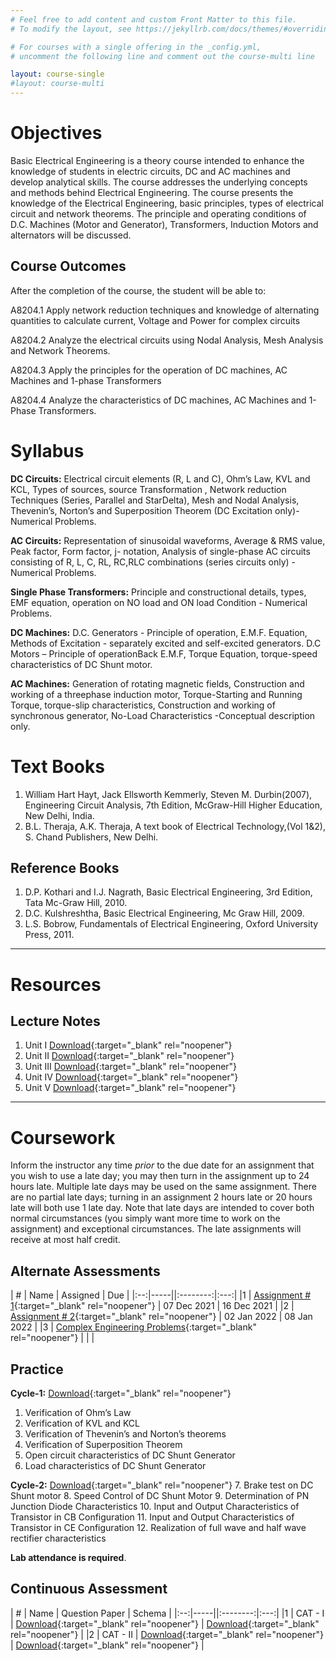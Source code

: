 ```yaml
---
# Feel free to add content and custom Front Matter to this file.
# To modify the layout, see https://jekyllrb.com/docs/themes/#overriding-theme-defaults

# For courses with a single offering in the _config.yml,
# uncomment the following line and comment out the course-multi line

layout: course-single
#layout: course-multi
---
```


# <a name="description">Objectives</a>

  Basic Electrical Engineering is a theory course intended to enhance the knowledge of students in electric circuits, DC and AC machines and develop analytical skills. The course addresses the underlying concepts and methods behind Electrical Engineering. The course
presents the knowledge of the Electrical Engineering, basic principles, types of electrical circuit and network theorems. The principle and operating conditions of D.C. Machines (Motor and Generator), Transformers, Induction Motors and alternators will be discussed.

## <a name="outcomes">Course Outcomes</a>

After the completion of the course, the student will be able to:

A8204.1 Apply network reduction techniques and knowledge of alternating quantities to calculate current, Voltage and Power for complex circuits

A8204.2 Analyze the electrical circuits using Nodal Analysis, Mesh Analysis and Network Theorems.

A8204.3 Apply the principles for the operation of DC machines, AC Machines and 1-phase Transformers

A8204.4 Analyze the characteristics of DC machines, AC Machines and 1-Phase Transformers.


# <a name="syllabus">Syllabus</a>

**DC Circuits:** Electrical circuit elements (R, L and C), Ohm’s Law, KVL and KCL, Types of sources, source Transformation , Network reduction Techniques (Series, Parallel and StarDelta), Mesh and Nodal Analysis, Thevenin’s, Norton’s and Superposition Theorem (DC
Excitation only)- Numerical Problems.

**AC Circuits:** Representation of sinusoidal waveforms, Average & RMS value, Peak factor, Form factor, j- notation, Analysis of single-phase AC circuits consisting of R, L, C, RL, RC,RLC combinations (series circuits only) - Numerical Problems.

**Single Phase Transformers:** Principle and constructional details, types, EMF equation, operation on NO load and ON load Condition - Numerical Problems.

**DC Machines:** D.C. Generators - Principle of operation, E.M.F. Equation, Methods of Excitation - separately excited and self-excited generators. D.C Motors – Principle of operationBack E.M.F, Torque Equation, torque-speed characteristics of DC Shunt motor.

**AC Machines:** Generation of rotating magnetic fields, Construction and working of a threephase induction motor, Torque-Starting and Running Torque, torque-slip characteristics, Construction and working of synchronous generator, No-Load Characteristics -Conceptual
description only. 

# <a name="textbooks">Text Books</a>

1. William Hart Hayt, Jack Ellsworth Kemmerly, Steven M. Durbin(2007), Engineering Circuit Analysis, 7th Edition, McGraw-Hill Higher Education, New Delhi, India.
2. B.L. Theraja, A.K. Theraja, A text book of Electrical Technology,(Vol 1&2), S. Chand Publishers, New Delhi.


## <a name="references">Reference Books</a>

1. D.P. Kothari and I.J. Nagrath, Basic Electrical Engineering, 3rd Edition, Tata Mc-Graw Hill, 2010.
2. D.C. Kulshreshtha, Basic Electrical Engineering, Mc Graw Hill, 2009.
3. L.S. Bobrow, Fundamentals of Electrical Engineering, Oxford University Press, 2011.

<hr>

# Resources

## <a name="lecturenotes">Lecture Notes</a>

1. Unit I [Download](https://vardhamancoe-my.sharepoint.com/:b:/g/personal/ravivarman_vardhaman_org/EdCGDwpLpB9KkTQKFhEqIFgBqevgu35gNCBjpS8C0T1ZWQ?e=Az4IIh){:target="_blank" rel="noopener"}
2. Unit II [Download](https://vardhamancoe-my.sharepoint.com/:b:/g/personal/ravivarman_vardhaman_org/Ee06x4QArVpKiwBCh7Hh0yoBBXiOTZZAxPxwb0CPo3DlDg?e=PV3U30){:target="_blank" rel="noopener"}
3. Unit III [Download](https://vardhamancoe-my.sharepoint.com/:b:/g/personal/ravivarman_vardhaman_org/EWpmwIqFWfxOg0MukwYppQcBKJsfR6GU96qCP_j-4hKdfg?e=btGJ8G){:target="_blank" rel="noopener"}
4. Unit IV [Download](https://vardhamancoe-my.sharepoint.com/:b:/g/personal/ravivarman_vardhaman_org/EZjizvi_D-RHjW6LhKGN4uwB02QbhPnWq00cwAhDb6GsrQ?e=9zXOJ1){:target="_blank" rel="noopener"}
5. Unit V [Download](https://vardhamancoe-my.sharepoint.com/:b:/g/personal/ravivarman_vardhaman_org/EXL0fJnR77NBg0uIamAM9zgBYly10Hoxld90U28jWzLJZA?e=M2tQfH){:target="_blank" rel="noopener"}

<hr>

# Coursework

Inform the instructor any time *prior* to the due date for an assignment that you wish to use a late day; you may then turn in the assignment up to 24 hours late. Multiple late days may be used on the same assignment. There are no partial late days; turning in an assignment 2 hours late or 20 hours late will both use 1 late day. Note that late days are intended to cover both normal circumstances (you simply want more time to work on the assignment) and exceptional circumstances. The late assignments will receive at most half credit.

## <a name="aat">Alternate Assessments</a>

| #  | Name | Assigned | Due |
|:--:|-----||:--------:|:---:|
|1 | [Assignment # 1](https://vardhamancoe-my.sharepoint.com/:b:/g/personal/ravivarman_vardhaman_org/Eb65MJxVkUtNpuooKksxVnEB7LNeCQDsUypUeX1atyqNhA?e=ZkiPn5){:target="_blank" rel="noopener"} | 07 Dec 2021 | 16 Dec 2021 |
|2 | [Assignment # 2](https://vardhamancoe-my.sharepoint.com/:b:/g/personal/ravivarman_vardhaman_org/EQC3EnNPwU1KmO9zHZ9Q1JwBjg067TVFbJe4nCbzvJfFfw?e=t3Qdhz){:target="_blank" rel="noopener"} | 02 Jan 2022 | 08 Jan 2022 |
|3 | [Complex Engineering Problems](https://vardhamancoe-my.sharepoint.com/:b:/g/personal/ravivarman_vardhaman_org/EVmNrQYwiehOs9ekNChIFxYBwAf8ZNj7ca2Tp--zRZZf9Q?e=dzZ5gW){:target="_blank" rel="noopener"} |  |  |

## <a name="practice">Practice</a>
**Cycle-1:** [Download](https://vardhamancoe-my.sharepoint.com/:b:/g/personal/ravivarman_vardhaman_org/EblwcFUdpH9OjPlu4QtO-L8BoDS8lK8BUIdKQh2Qo61wxA?e=NMxqKB){:target="_blank" rel="noopener"}
1. Verification of Ohm’s Law
2. Verification of KVL and KCL
3. Verification of Thevenin’s and Norton’s theorems
4. Verification of Superposition Theorem 
5. Open circuit characteristics of DC Shunt Generator 
6. Load characteristics of DC Shunt Generator

**Cycle-2:** [Download](https://vardhamancoe-my.sharepoint.com/:b:/g/personal/ravivarman_vardhaman_org/EXW3cG6bMEtAjY9Xzw9162sB0aLKTVdkwfdncGvEWWBsbQ?e=hQEAwo){:target="_blank" rel="noopener"}
7. Brake test on DC Shunt motor 
8. Speed Control of DC Shunt Motor 
9. Determination of PN Junction Diode Characteristics
10. Input and Output Characteristics of Transistor in CB Configuration 
11. Input and Output Characteristics of Transistor in CE Configuration
12. Realization of full wave and half wave rectifier characteristics

**Lab attendance is required**.

## <a name="cat">Continuous Assessment</a>

| #  | Name | Question Paper | Schema  |
|:--:|-----||:--------:|:---:|
|1 | CAT - I | [Download](https://vardhamancoe-my.sharepoint.com/:b:/g/personal/ravivarman_vardhaman_org/EYvUWkR_f9VPhjntyyhjxq0BxcYtOjNFgIs05JNEHGyMrg?e=MuRIjl){:target="_blank" rel="noopener"} | [Download](https://vardhamancoe-my.sharepoint.com/:b:/g/personal/ravivarman_vardhaman_org/EVI3uV9CfbFPjEKKqq-BoaYBqvccQYwYi4hZljDBj3z1HA?e=clJtqW){:target="_blank" rel="noopener"} |
|2 | CAT - II | [Download](https://vardhamancoe-my.sharepoint.com/:b:/g/personal/ravivarman_vardhaman_org/ESwma9k03wBBi6UwjRk_1RsBPuN7SA-GroAkiMw7S3-iXw?e=yfzOcL){:target="_blank" rel="noopener"} | [Download](https://vardhamancoe-my.sharepoint.com/:b:/g/personal/ravivarman_vardhaman_org/EUqXJrcpt7dHnnBdI8y4HNMBilFdx4A2eICERTIHtYQNgA?e=0DzOJ7){:target="_blank" rel="noopener"} |
